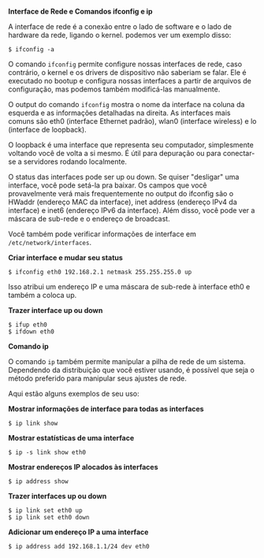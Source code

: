 **Interface de Rede e Comandos ifconfig e ip**

A interface de rede é a conexão entre o lado de software e o lado de hardware da rede, ligando o kernel. podemos ver um exemplo disso:

```
$ ifconfig -a
```

O comando `ifconfig` permite configure nossas interfaces de rede, caso contrário, o kernel e os drivers de dispositivo não saberiam se falar. Ele é executado no bootup e configura nossas interfaces a partir de arquivos de configuração, mas podemos também modificá-las manualmente.

O output do comando `ifconfig` mostra o nome da interface na coluna da esquerda e as informações detalhadas na direita. As interfaces mais comuns são eth0 (interface Ethernet padrão), wlan0 (interface wireless) e lo (interface de loopback).

O loopback é uma interface que representa seu computador, simplesmente voltando você de volta a si mesmo. É útil para depuração ou para conectar-se a servidores rodando localmente.

O status das interfaces pode ser up ou down. Se quiser "desligar" uma interface, você pode setá-la pra baixar. Os campos que você provavelmente verá mais frequentemente no output do ifconfig são o HWaddr (endereço MAC da interface), inet address (endereço IPv4 da interface) e inet6 (endereço IPv6 da interface). Além disso, você pode ver a máscara de sub-rede e o endereço de broadcast.

Você também pode verificar informações de interface em `/etc/network/interfaces`.

**Criar interface e mudar seu status**

```
$ ifconfig eth0 192.168.2.1 netmask 255.255.255.0 up
```

Isso atribui um endereço IP e uma máscara de sub-rede à interface eth0 e também a coloca up.

**Trazer interface up ou down**

```
$ ifup eth0
$ ifdown eth0
```

**Comando ip**

O comando `ip` também permite manipular a pilha de rede de um sistema. Dependendo da distribuição que você estiver usando, é possível que seja o método preferido para manipular seus ajustes de rede.

Aqui estão alguns exemplos de seu uso:

**Mostrar informações de interface para todas as interfaces**

```
$ ip link show
```

**Mostrar estatísticas de uma interface**

```
$ ip -s link show eth0
```

**Mostrar endereços IP alocados às interfaces**

```
$ ip address show
```

**Trazer interfaces up ou down**

```
$ ip link set eth0 up
$ ip link set eth0 down
```

**Adicionar um endereço IP a uma interface**

```
$ ip address add 192.168.1.1/24 dev eth0
```

